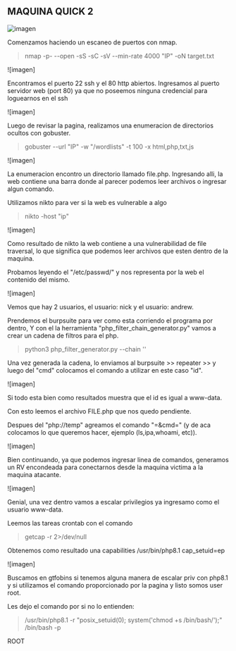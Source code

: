 ## MAQUINA QUICK 2

![imagen](https://github.com/Qu0kk4/Quokka/blob/main/HackMyVm/image/Captura%20de%20pantalla%202024-04-13%20201205.png)

Comenzamos haciendo un escaneo de puertos con nmap.

> nmap -p- --open -sS -sC -sV --min-rate 4000 "IP" -oN target.txt

![imagen]

Encontramos el puerto 22 ssh y el 80 http abiertos.
Ingresamos al puerto servidor web (port 80) ya que no poseemos ninguna credencial para loguearnos en el ssh

![imagen]

Luego de revisar la pagina, realizamos una enumeracion de directorios ocultos con gobuster.

> gobuster --url "IP" -w "/wordlists" -t 100 -x html,php,txt,js

![imagen]

La enumeracion encontro un directorio llamado file.php. Ingresando alli, la web contiene una barra donde al parecer podemos leer archivos o ingresar algun comando.

Utilizamos nikto para ver si la web es vulnerable a algo

>nikto -host "ip"

![imagen]

Como resultado de nikto la web contiene a una vulnerabilidad de file traversal, lo que significa que podemos leer archivos que esten dentro de la maquina.

Probamos leyendo el "/etc/passwd/"  y nos representa por la web el contenido del mismo.

![imagen]

Vemos que hay 2 usuarios, el usuario: nick y el usuario: andrew.

Prendemos el burpsuite para ver como esta corriendo el programa por dentro, Y con el la herramienta "php_filter_chain_generator.py" vamos a crear un cadena de filtros para el php.

> python3 php_filter_generator.py --chain '<?php system($_GET["cmd"]);?>'

Una vez generada la cadena, lo enviamos al burpsuite >> repeater >> y luego del "cmd" colocamos el comando a utilizar en este caso "id".

![imagen]

Si todo esta bien como resultados muestra que el id es igual a www-data.

Con esto leemos el archivo FILE.php que nos quedo pendiente.

Despues del "php://temp" agreamos el comando 
"=&cmd=" (y de aca colocamos lo que queremos hacer, ejemplo (ls,ipa,whoami, etc)). 

![imagen]

Bien continuando, ya que podemos ingresar linea de comandos, generamos un RV encondeada para conectarnos desde la maquina victima a la maquina atacante.

![imagen]

Genial, una vez dentro vamos a escalar privilegios ya ingresamo como el usuario www-data.

Leemos las tareas crontab con el comando

>getcap -r 2>/dev/null

Obtenemos como resultado una capabilities /usr/bin/php8.1 cap_setuid=ep

![imagen]

Buscamos en gtfobins si tenemos alguna manera de escalar priv con php8.1 y si utilizamos el comando proporcionado por la pagina y listo somos user root.

Les dejo el comando por si no lo entienden:

> /usr/bin/php8.1 -r "posix_setuid(0); system('chmod +s /bin/bash/');"
> /bin/bash -p

ROOT






